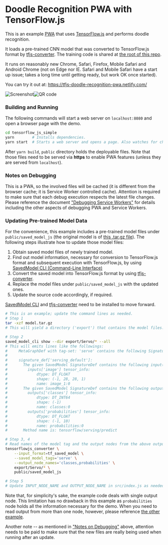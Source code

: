 
# Doodle Recognition PWA with TensorFlow.js

This is an example [PWA](https://en.wikipedia.org/wiki/Progressive_Web_Apps)
that uses [TensorFlow.js](https://js.tensorflow.org/) and performs doodle recognition.

It loads a pre-trained CNN model that was converted to TensorFlow.js format
by [tfjs-converter](https://github.com/tensorflow/tfjs-converter).
The training code is shared at [the root of this repo](../../../..).

It runs on reasonably new Chrome, Safari, Firefox, Mobile Safari and Android Chrome
(not on Edge nor IE. Safari and Mobile Safari have a start up issue;
takes a long time until getting ready, but work OK once started).

You can try it out at: https://tfjs-doodle-recognition-pwa.netlify.com/

![Screenshot](https://i.imgur.com/G6g18ap.png)![QR code](https://i.imgur.com/XOQIx5W.png)

### Building and Running

The following commands will start a web server on `localhost:8080`
and open a browser page with the demo.

```bash
cd tensorflow_js_simple
yarn        # Installs dependencies.
yarn start  # Starts a web server and opens a page. Also watches for changes.
```

After `yarn build`, `public` directory holds the deployable files.
Note that those files need to be served via **https** to enable PWA features
(unless they are served from `localhost`).

### <a name="notes-on-debugging"></a>Notes on Debugging

This is a PWA, so the involved files will be cached
(it is different from the browser cache; it is Service Worker controlled cache).
Attention is required to make sure that each debug execution respects
the latest file changes. Please reference the document
["Debugging Service Workers"](https://developers.google.com/web/fundamentals/codelabs/debugging-service-workers/)
for details including the other aspects of debugging PWA and Service Workers.

### Updating Pre-trained Model Data

For the convenience, this example includes a pre-trained model files
under `public/saved_model_js` (the original model is of
[this .tar.gz file](https://github.com/maru-labo/doodle/releases/download/v1.0.0/model.tar.gz)).
The following steps illustrate how to update those model files:

1. Obtain saved model files of newly trained model.
2. Find out model information, necessary for conversion to TensorFlow.js format
    and subsequent execution with TensorFlow.js, by using
    [SavedModel CLI (Command-Line Interface)](https://www.tensorflow.org/versions/r1.2/programmers_guide/saved_model_cli)
3. Convert the saved model into TensorFlow.js format by using
    [tfjs-converter](https://github.com/tensorflow/tfjs-converter).
4. Replace the model files under `public/saved_model_js` with the updated ones.
5. Update the source code accordingly, if required.

[SavedModel CLI](https://www.tensorflow.org/versions/r1.2/programmers_guide/saved_model_cli)
and
[tfjs-converter](https://github.com/tensorflow/tfjs-converter)
need to be installed to move forward.

```bash
# This is an example; update the command lines as needed.
# Step 1
tar -xzf model.tar.gz
# This will yield a directory ('export') that contains the model files.

# Step 2
saved_model_cli show --dir export/Servo/* --all
# This will emits lines like the followings:
#     MetaGraphDef with tag-set: 'serve' contains the following SignatureDefs:
#
#     signature_def['serving_default']:
#       The given SavedModel SignatureDef contains the following input(s):
#         inputs['image'] tensor_info:
#             dtype: DT_FLOAT
#             shape: (-1, 28, 28, 1)
#             name: image_1:0
#       The given SavedModel SignatureDef contains the following output(s):
#         outputs['classes'] tensor_info:
#             dtype: DT_INT64
#             shape: (-1)
#             name: classes:0
#         outputs['probabilities'] tensor_info:
#             dtype: DT_FLOAT
#             shape: (-1, 10)
#             name: probabilities:0
#       Method name is: tensorflow/serving/predict

# Step 3, 4
# Read names of the model tag and the output nodes from the above output and run the coveter:
tensorflowjs_converter \
    --input_format=tf_saved_model \
    --saved_model_tags='serve' \
    --output_node_names='classes,probabilities' \
    export/Servo/* \
    public/saved_model_js

# Step 5
# Update INPUT_NODE_NAME and OUTPUT_NODE_NAME in src/index.js as needed.
```
Note that, for simplicity's sake, the example code deals with single output node.
This limitation has no drawback in this example
as `probabilities` node holds all the information necessary for the demo.
When you need to read output from more than one node, however, please reference
[the other example](https://github.com/maru-labo/doodle/blob/62c71ba554f827d77e907f517e2d585165cfc58b/examples/tensorflow_js/src/cmps/doodle.vue#L72-L76).

Another note -- as mentioned in ["Notes on Debugging"](#notes-on-debugging) above,
attention needs to be paid to make sure that the new files are really being used
when running after an update.
